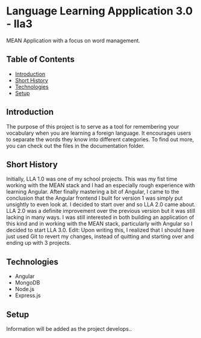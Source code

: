 # Language Learning Appplication 3.0 - lla3
MEAN Application with a focus on word management.

## Table of Contents
* [Introduction](#introduction)
* [Short History](#short-history)
* [Technologies](#technologies)
* [Setup](#setup)

## Introduction 
The purpose of this project is to serve as a tool for remembering your vocabulary when you are learning a foreign language. It encourages users to separate the words they know into different categories. To find out more, you can check out the files in the documentation folder.

## Short History 
Initially, LLA 1.0 was one of my school projects. This was my fist time working with the MEAN stack and I had an especially rough experience with learning Angular. After finally mastering a bit of Angular, I came to the conclusion that the Angular frontend I built for version 1 was simply put unsightly to even look at. I decided to start over and so LLA 2.0 came about. LLA 2.0 was a definite improvement over the previous version but it was still lacking in many ways. I was still interested in both building an application of this kind and in working with the MEAN stack, particularly with Angular so I decided to start LLA 3.0. 
Edit: Upon writing this, I realized that I should have just used Git to revert my changes, instead of quitting and starting over and ending up with 3 projects. 

## Technologies 
* Angular
* MongoDB 
* Node.js
* Express.js 

## Setup 
Information will be added as the project develops..
